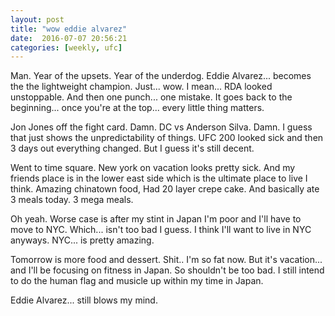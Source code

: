 ```yaml
---
layout: post
title: "wow eddie alvarez"
date:  2016-07-07 20:56:21
categories: [weekly, ufc]
---
```

Man. Year of the upsets. Year of the underdog. Eddie Alvarez... becomes the the lightweight champion. Just... wow. I mean... RDA looked unstoppable. And then one punch... one mistake. It goes back to the beginning... once you're at the top... every little thing matters. 

Jon Jones off the fight card. Damn. DC vs Anderson Silva. Damn. I guess that just shows the unpredictability of things. UFC 200 looked sick and then 3 days out everything changed. But I guess it's still decent.

Went to time square. New york on vacation looks pretty sick. And my friends place is in the lower east side which is the ultimate place to live I think. Amazing chinatown food, Had 20 layer crepe cake. And basically ate 3 meals today. 3 mega meals. 

Oh yeah. Worse case is after my stint in Japan I'm poor and I'll have to move to NYC. Which... isn't too bad I guess. I think I'll want to live in NYC anyways. NYC... is pretty amazing.

Tomorrow is more food and dessert. Shit.. I'm so fat now. But it's vacation... and I'll be focusing on fitness in Japan. So shouldn't be too bad. I still intend to do the human flag and musicle up within my time in Japan.

Eddie Alvarez... still blows my mind.

